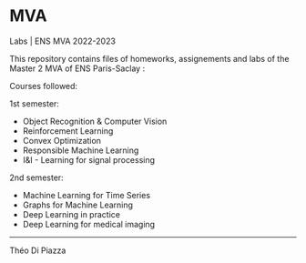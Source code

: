 # MVA
Labs | ENS MVA 2022-2023

This repository contains files of homeworks, assignements and labs of the Master 2 MVA of ENS Paris-Saclay :

Courses followed:

1st semester:
- Object Recognition & Computer Vision
- Reinforcement Learning
- Convex Optimization
- Responsible Machine Learning
- I&I - Learning for signal processing

2nd semester:
- Machine Learning for Time Series
- Graphs for Machine Learning
- Deep Learning in practice
- Deep Learning for medical imaging

---

Théo Di Piazza
